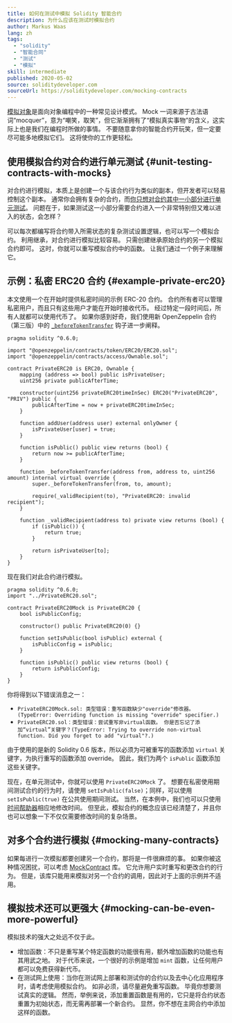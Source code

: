 ```yaml
---
title: 如何在测试中模拟 Solidity 智能合约
description: 为什么应该在测试时模拟合约
author: Markus Waas
lang: zh
tags:
  - "solidity"
  - "智能合同"
  - "测试"
  - "模拟"
skill: intermediate
published: 2020-05-02
source: soliditydeveloper.com
sourceUrl: https://soliditydeveloper.com/mocking-contracts
---
```


[模拟对象](https://wikipedia.org/wiki/Mock_object)是面向对象编程中的一种常见设计模式。 Mock 一词来源于古法语词“mocquer”，意为“嘲笑，取笑”，但它渐渐拥有了“模拟真实事物”的含义，这实际上也是我们在编程时所做的事情。 不要随意拿你的智能合约开玩笑，但一定要尽可能多地模拟它们。 这将使你的工作更轻松。

## 使用模拟合约对合约进行单元测试 {#unit-testing-contracts-with-mocks}

对合约进行模拟，本质上是创建一个与该合约行为类似的副本，但开发者可以轻易控制这个副本。 通常你会拥有复杂的合约，而[你只想对合约其中一小部分进行单元测试](/developers/docs/smart-contracts/testing/)。 问题在于，如果测试这一小部分需要合约进入一个非常特别但又难以进入的状态，会怎样？

可以每次都编写将合约带入所需状态的复杂测试设置逻辑，也可以写一个模拟合约。 利用继承，对合约进行模拟比较容易。 只需创建继承原始合约的另一个模拟合约即可。 这时，你就可以重写模拟合约中的函数。 让我们通过一个例子来理解它。

## 示例：私密 ERC20 合约 {#example-private-erc20}

本文使用一个在开始时提供私密时间的示例 ERC-20 合约。 合约所有者可以管理私密用户，而且只有这些用户才能在开始时接收代币。 经过特定一段时间后，所有人就都可以使用代币了。 如果你感到好奇，我们使用新 OpenZeppelin 合约（第三版）中的 [`_beforeTokenTransfer`](https://docs.openzeppelin.com/contracts/3.x/extending-contracts#using-hooks) 钩子进一步阐释。

```solidity
pragma solidity ^0.6.0;

import "@openzeppelin/contracts/token/ERC20/ERC20.sol";
import "@openzeppelin/contracts/access/Ownable.sol";

contract PrivateERC20 is ERC20, Ownable {
    mapping (address => bool) public isPrivateUser;
    uint256 private publicAfterTime;

    constructor(uint256 privateERC20timeInSec) ERC20("PrivateERC20", "PRIV") public {
        publicAfterTime = now + privateERC20timeInSec;
    }

    function addUser(address user) external onlyOwner {
        isPrivateUser[user] = true;
    }

    function isPublic() public view returns (bool) {
        return now >= publicAfterTime;
    }

    function _beforeTokenTransfer(address from, address to, uint256 amount) internal virtual override {
        super._beforeTokenTransfer(from, to, amount);

        require(_validRecipient(to), "PrivateERC20: invalid recipient");
    }

    function _validRecipient(address to) private view returns (bool) {
        if (isPublic()) {
            return true;
        }

        return isPrivateUser[to];
    }
}
```

现在我们对此合约进行模拟。

```solidity
pragma solidity ^0.6.0;
import "../PrivateERC20.sol";

contract PrivateERC20Mock is PrivateERC20 {
    bool isPublicConfig;

    constructor() public PrivateERC20(0) {}

    function setIsPublic(bool isPublic) external {
        isPublicConfig = isPublic;
    }

    function isPublic() public view returns (bool) {
        return isPublicConfig;
    }
}
```

你将得到以下错误消息之一：

- `PrivateERC20Mock.sol: 类型错误：重写函数缺少"override"修改器。(TypeError: Overriding function is missing "override" specifier.)`
- `PrivateERC20.sol：类型错误：尝试重写非virtual函数。 你是否忘记了添加“virtual”关键字？(TypeError: Trying to override non-virtual function. Did you forget to add "virtual"?.)`

由于使用的是新的 Solidity 0.6 版本，所以必须为可被重写的函数添加 `virtual` 关键字，为执行重写的函数添加 override。 因此，我们为两个 `isPublic` 函数添加这些关键字。

现在，在单元测试中，你就可以使用 `PrivateERC20Mock` 了。 想要在私密使用期间测试合约的行为时，请使用 `setIsPublic(false)`；同样，可以使用 `setIsPublic(true)` 在公共使用期间测试。 当然，在本例中，我们也可以只使用[时间帮助器](https://docs.openzeppelin.com/test-helpers/0.5/api#increase)相应地修改时间。 但至此，模拟合约的概念应该已经清楚了，并且你也可以想象一下不仅仅需要修改时间的复杂场景。

## 对多个合约进行模拟 {#mocking-many-contracts}

如果每进行一次模拟都要创建另一个合约，那将是一件很麻烦的事。 如果你被这种情况困扰，可以考虑 [MockContract](https://github.com/gnosis/mock-contract) 库。 它允许用户实时重写和更改合约的行为。 但是，该库只能用来模拟对另一个合约的调用，因此对于上面的示例并不适用。

## 模拟技术还可以更强大 {#mocking-can-be-even-more-powerful}

模拟技术的强大之处远不仅于此。

- 增加函数：不只是重写某个特定函数的功能很有用，额外增加函数的功能也有其用武之地。 对于代币来说，一个很好的示例是增加 `mint` 函数，让任何用户都可以免费获得新代币。
- 在测试网上使用：当你在测试网上部署和测试你的合约以及去中心化应用程序时，请考虑使用模拟合约。 如非必须，请尽量避免重写函数。 毕竟你想要测试真实的逻辑。 然而，举例来说，添加重置函数是有用的，它只是将合约状态重置为初始状态，而无需再部署一个新合约。 显然，你不想在主网合约中添加这样的函数。
